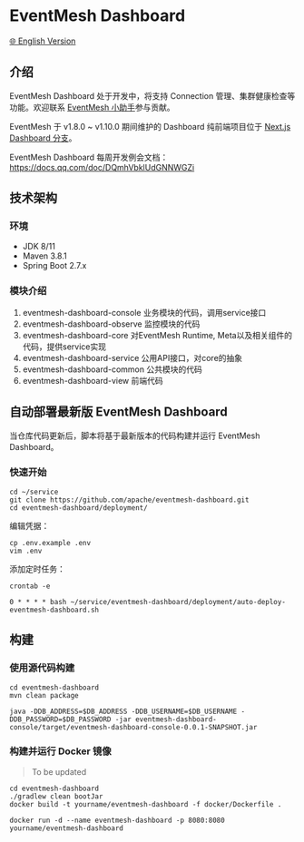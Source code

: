 # EventMesh Dashboard

[🌐 English Version](README.md)

## 介绍

EventMesh Dashboard 处于开发中，将支持 Connection 管理、集群健康检查等功能。欢迎联系 [EventMesh 小助手](https://github.com/apache/eventmesh?tab=readme-ov-file#community)参与贡献。

EventMesh 于 v1.8.0 ~ v1.10.0 期间维护的 Dashboard 纯前端项目位于 [Next.js Dashboard 分支](https://github.com/apache/eventmesh-dashboard/tree/nextjs-dashboard)。

EventMesh Dashboard 每周开发例会文档：https://docs.qq.com/doc/DQmhVbklUdGNNWGZi

## 技术架构

### 环境

- JDK 8/11
- Maven 3.8.1
- Spring Boot 2.7.x

### 模块介绍

1. eventmesh-dashboard-console  业务模块的代码，调用service接口
2. eventmesh-dashboard-observe  监控模块的代码
3. eventmesh-dashboard-core     对EventMesh Runtime, Meta以及相关组件的代码，提供service实现
4. eventmesh-dashboard-service  公用API接口，对core的抽象
5. eventmesh-dashboard-common   公共模块的代码
6. eventmesh-dashboard-view     前端代码

## 自动部署最新版 EventMesh Dashboard

当仓库代码更新后，脚本将基于最新版本的代码构建并运行 EventMesh Dashboard。

### 快速开始

```
cd ~/service
git clone https://github.com/apache/eventmesh-dashboard.git
cd eventmesh-dashboard/deployment/
```

编辑凭据：

```
cp .env.example .env
vim .env
```

添加定时任务：

```
crontab -e
```

```
0 * * * * bash ~/service/eventmesh-dashboard/deployment/auto-deploy-eventmesh-dashboard.sh
```

## 构建

### 使用源代码构建

```
cd eventmesh-dashboard
mvn clean package
```

```
java -DDB_ADDRESS=$DB_ADDRESS -DDB_USERNAME=$DB_USERNAME -DDB_PASSWORD=$DB_PASSWORD -jar eventmesh-dashboard-console/target/eventmesh-dashboard-console-0.0.1-SNAPSHOT.jar
```

### 构建并运行 Docker 镜像

>To be updated

```
cd eventmesh-dashboard
./gradlew clean bootJar
docker build -t yourname/eventmesh-dashboard -f docker/Dockerfile .
```

```
docker run -d --name eventmesh-dashboard -p 8080:8080 yourname/eventmesh-dashboard
```
